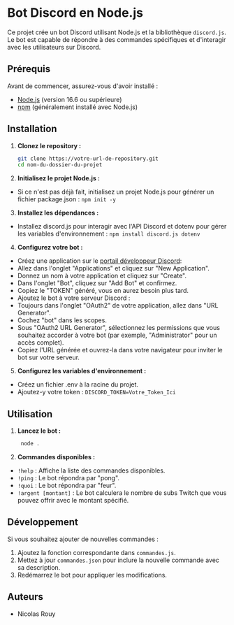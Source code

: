 # Bot Discord en Node.js

Ce projet crée un bot Discord utilisant Node.js et la bibliothèque `discord.js`. Le bot est capable de répondre à des commandes spécifiques et d'interagir avec les utilisateurs sur Discord.

## Prérequis

Avant de commencer, assurez-vous d'avoir installé :

- [Node.js](https://nodejs.org/) (version 16.6 ou supérieure)
- [npm](https://www.npmjs.com/) (généralement installé avec Node.js)

## Installation

1. **Clonez le repository :**

   ```bash
   git clone https://votre-url-de-repository.git
   cd nom-du-dossier-du-projet
   ```

2. **Initialisez le projet Node.js :**

- Si ce n'est pas déjà fait, initialisez un projet Node.js pour générer un fichier package.json :
`npm init -y`

3. **Installez les dépendances :**

- Installez discord.js pour interagir avec l'API Discord et dotenv pour gérer les variables d'environnement :
  `npm install discord.js dotenv`

4. **Configurez votre bot :**

- Créez une application sur le [portail développeur Discord](https://discord.com/developers/applications):
-  Allez dans l'onglet "Applications" et cliquez sur "New Application".
-  Donnez un nom à votre application et cliquez sur "Create".
-  Dans l'onglet "Bot", cliquez sur "Add Bot" et confirmez.
-  Copiez le "TOKEN" généré, vous en aurez besoin plus tard.
- Ajoutez le bot à votre serveur Discord :
-  Toujours dans l'onglet "OAuth2" de votre application, allez dans "URL Generator".
-  Cochez "bot" dans les scopes.
-  Sous "OAuth2 URL Generator", sélectionnez les permissions que vous souhaitez accorder à votre bot (par exemple, "Administrator" pour un accès complet).
-  Copiez l'URL générée et ouvrez-la dans votre navigateur pour inviter le bot sur votre serveur.

5. **Configurez les variables d'environnement :**

- Créez un fichier .env à la racine du projet.
- Ajoutez-y votre token :
  `DISCORD_TOKEN=Votre_Token_Ici`
## Utilisation

1. **Lancez le bot :**
   ```bash
    node .
   ```
   
2. **Commandes disponibles :**

- `!help` : Affiche la liste des commandes disponibles.
- `!ping` : Le bot répondra par "pong".
- `!quoi` : Le bot répondra par "feur".
- `!argent [montant]` : Le bot calculera le nombre de subs Twitch que vous pouvez offrir avec le montant spécifié.

## Développement

Si vous souhaitez ajouter de nouvelles commandes :
1. Ajoutez la fonction correspondante dans `commandes.js`.
2. Mettez à jour `commandes.json` pour inclure la nouvelle commande avec sa description.
3. Redémarrez le bot pour appliquer les modifications.

## Auteurs

- Nicolas Rouy
